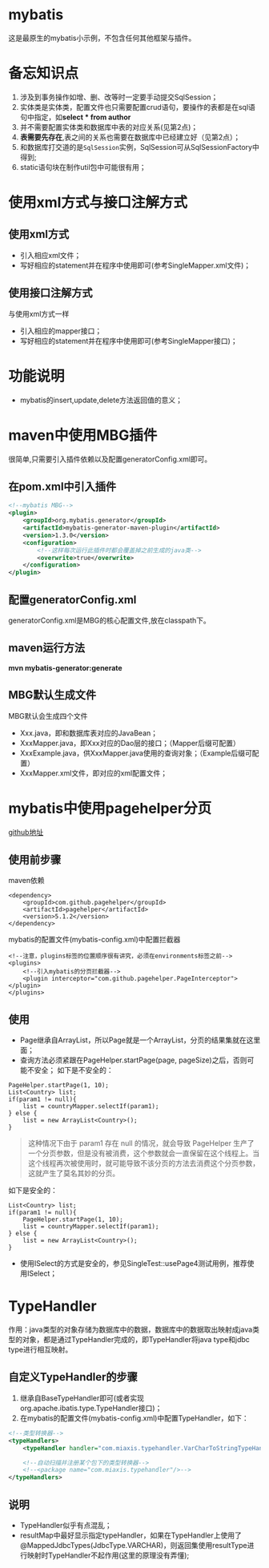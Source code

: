 # mybatis
这是最原生的mybatis小示例，不包含任何其他框架与插件。

# 备忘知识点
1. 涉及到事务操作如增、删、改等时一定要手动提交SqlSession；
2. 实体类是实体类，配置文件也只需要配置crud语句，要操作的表都是在sql语句中指定，如**select * from author**
3. 并不需要配置实体类和数据库中表的对应关系(见第2点)；
4. **表需要先存在**,表之间的关系也需要在数据库中已经建立好（见第2点）；
5. 和数据库打交道的是`SqlSession`实例，SqlSession可从SqlSessionFactory中得到;
6. static语句块在制作util包中可能很有用；


# 使用xml方式与接口注解方式
## 使用xml方式
* 引入相应xml文件；
* 写好相应的statement并在程序中使用即可(参考SingleMapper.xml文件)；

## 使用接口注解方式
与使用xml方式一样
* 引入相应的mapper接口；
* 写好相应的statement并在程序中使用即可(参考SingleMapper接口)；

# 功能说明
* mybatis的insert,update,delete方法返回值的意义；

# maven中使用MBG插件
很简单,只需要引入插件依赖以及配置generatorConfig.xml即可。

## 在pom.xml中引入插件
```xml
<!--mybatis MBG-->
<plugin>
	<groupId>org.mybatis.generator</groupId>
	<artifactId>mybatis-generator-maven-plugin</artifactId>
	<version>1.3.0</version>
	<configuration>
		<!--这样每次运行此插件时都会覆盖掉之前生成的java类-->
		<overwrite>true</overwrite>
	</configuration>
</plugin>
```

## 配置generatorConfig.xml
generatorConfig.xml是MBG的核心配置文件,放在classpath下。

## maven运行方法

**mvn mybatis-generator:generate**

## MBG默认生成文件
MBG默认会生成四个文件
* Xxx.java，即和数据库表对应的JavaBean；
* XxxMapper.java，即Xxx对应的Dao层的接口；（Mapper后缀可配置）
* XxxExample.java，供XxxMapper.java使用的查询对象；（Example后缀可配置）
* XxxMapper.xml文件，即对应的xml配置文件；

# mybatis中使用pagehelper分页
[github地址](https://github.com/pagehelper/Mybatis-PageHelper)
## 使用前步骤
maven依赖
```
<dependency>
    <groupId>com.github.pagehelper</groupId>
    <artifactId>pagehelper</artifactId>
    <version>5.1.2</version>
</dependency>
```

mybatis的配置文件(mybatis-config.xml)中配置拦截器
```
<!--注意，plugins标签的位置顺序很有讲究，必须在environments标签之前-->
<plugins>
    <!--引入mybatis的分页拦截器-->
    <plugin interceptor="com.github.pagehelper.PageInterceptor"></plugin>
</plugins>
```

## 使用
* Page继承自ArrayList，所以Page就是一个ArrayList，分页的结果集就在这里面；
* 查询方法必须紧跟在PageHelper.startPage(page, pageSize)之后，否则可能不安全；
如下是不安全的：
```
PageHelper.startPage(1, 10);
List<Country> list;
if(param1 != null){
    list = countryMapper.selectIf(param1);
} else {
    list = new ArrayList<Country>();
}
```
> 这种情况下由于 param1 存在 null 的情况，就会导致 PageHelper 生产了一个分页参数，但是没有被消费，这个参数就会一直保留在这个线程上。当这个线程再次被使用时，就可能导致不该分页的方法去消费这个分页参数，这就产生了莫名其妙的分页。


如下是安全的：
```
List<Country> list;
if(param1 != null){
    PageHelper.startPage(1, 10);
    list = countryMapper.selectIf(param1);
} else {
    list = new ArrayList<Country>();
}
```
* 使用ISelect的方式是安全的，参见SingleTest::usePage4测试用例，推荐使用ISelect；

# TypeHandler
作用：java类型的对象存储为数据库中的数据，数据库中的数据取出映射成java类型的对象，都是通过TypeHandler完成的，即TypeHandler将java type和jdbc type进行相互映射。
## 自定义TypeHandler的步骤
1. 继承自BaseTypeHandler<E>即可(或者实现org.apache.ibatis.type.TypeHandler接口)；
2. 在mybatis的配置文件(mybatis-config.xml)中配置TypeHandler，如下：
```xml
<!--类型转换器-->
<typeHandlers>
    <typeHandler handler="com.miaxis.typehandler.VarCharToStringTypeHandler"/>

    <!--自动扫描并注册某个包下的类型转换器-->
    <!--<package name="com.miaxis.typehandler"/>-->
</typeHandlers>
```

## 说明
* TypeHandler似乎有点混乱；
* resultMap中最好显示指定typeHandler，如果在TypeHandler上使用了@MappedJdbcTypes(JdbcType.VARCHAR)，则返回集使用resultType进行映射时TypeHandler不起作用(这里的原理没有弄懂);



